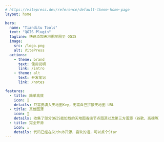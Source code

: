 ```yaml
---
# https://vitepress.dev/reference/default-theme-home-page
layout: home

hero:
  name: "Tianditu Tools"
  text: "QGIS Plugin"
  tagline: 快速添加天地图地图至 QGIS
  image:
    src: /logo.png
    alt: VitePress
  actions:
    - theme: brand
      text: 使用说明
      link: /intro
    - theme: alt
      text: 开发笔记
      link: /notes

features:
  - title: 简单高效
    icon: 🍳️
    details: 只需要填入天地图Key，无需自己拼接天地图 URL
  - title: 其他图源
    icon: 🚖️
    details: 收集了部分QGIS能加载的天地图省级节点图源以及第三方图源（谷歌、高德等）
  - title: 完全开源
    icon: ☕
    details: 代码已经在Github开源，喜欢的话，可以点个Star
---
```



